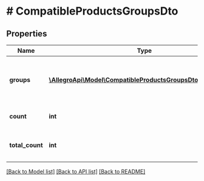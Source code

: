 # # CompatibleProductsGroupsDto

## Properties

Name | Type | Description | Notes
------------ | ------------- | ------------- | -------------
**groups** | [**\AllegroApi\Model\CompatibleProductsGroupsDtoGroupsInner[]**](CompatibleProductsGroupsDtoGroupsInner.md) | List of groups for given type of compatible products. | [optional]
**count** | **int** | Number of returned elements. | [optional]
**total_count** | **int** | Total number of available elements. | [optional]

[[Back to Model list]](../../README.md#models) [[Back to API list]](../../README.md#endpoints) [[Back to README]](../../README.md)
